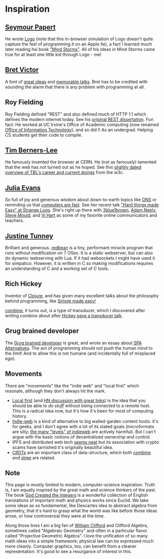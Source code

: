 # Inspiration



## [Seymour Papert](https://en.wikipedia.org/wiki/Seymour_Papert)
He wrote [Logo](https://www.calormen.com/jslogo/) (note that this in-browser simulation of Logo doesn't quite capture the feel of programming it on an Apple IIe), a fact I learned much later reading hsi book ["Mind Storms"](http://worrydream.com/refs/Papert%20-%20Mindstorms%201st%20ed.pdf).
All of his ideas in Mind Storms came true for at least one little kid through Logo - me!

## [Bret Victor](http://worrydream.com/)
A font of [great ideas](http://worrydream.com/LearnableProgramming/) and [memorable talks](https://www.youtube.com/watch?v=PUv66718DII).
Bret has to be credited with sounding the alarm that there is any problem with programming at all.


## Roy Fielding
Roy Fielding defined "REST" and also defined much of HTTP 1.1 which defines the modern internet today.
See his [original REST dissertation](https://ics.uci.edu/~fielding/pubs/dissertation/rest_arch_style.htm).
Fun fact: He worked at UC Irvine's Office of Academic computing (now renamed [Office of Information Technology](https://www.oit.uci.edu/org/)), and so did I!
As an undergrad. Helping CS students get their code to compile.

## [Tim Berners-Lee](https://www.w3.org/People/Berners-Lee/)
He famously invented the browser at CERN.
He (not as famously) lamented that the web has not turned out as he hoped.
See this [slightly dated overview of TBL's career and current doings](https://www.w3.org/People/Berners-Lee/) from the w3c.

## [Julia Evans](https://jvns.ca/)
So full of joy and generous wisdom about down-to-earth topics like [DNS](https://jvns.ca/projects/#messwithdns)
or reminding us that [computers are fast](https://computers-are-fast.github.io/).
See her recent talk ["Hard things made Easy" at Strange Loop](https://www.youtube.com/watch?v=30YWsGDr8mA).
She's right up there with
[3blue1brown](https://www.3blue1brown.com/),
[Adam Neely](https://www.adamneely.com/),
[Steve Mould](https://stevemould.com/), and
[Vi Hart](https://www.youtube.com/user/Vihart)
as some of my favorite online communicators and teachers.

## [Justine Tunney](https://justine.lol/)
Brilliant and generous. [redbean](https://redbean.dev/) is a tiny, performant miracle program that runs without modification on 7 OSes.
It is a static webserver, but can also do dynamic webserving with Lua.
If it had websockets I might have used it for simpatico.
However, it is written in C so making modifications requires an understanding of C and a working set of C tools.

## Rich Hickey
Inventor of [Clojure](https://clojure.org/), and has given many excellent talks about the philosophy behind programming, like [Simple made easy!](https://www.youtube.com/watch?v=SxdOUGdseq4)

[combine](combine2.md), it turns out, is a type of transducer, which I discovered after writing *combine* about after [Hickey gave a transducer talk](https://www.youtube.com/watch?v=4KqUvG8HPYo).

## Grug brained developer
The [Grug brained developer](https://grugbrain.dev/) is great, and wrote an essay about
[SPA Alternatives](https://htmx.org/essays/spa-alternative/).
The act of programming should not push the human mind to the limit!
And to allow this is not humane (and incidentally full of misplaced ego).

## Movements
There are "movements" like the "indie web" and "local first" which resonate, although they don't always hit the mark.
  - [Local first](https://www.inkandswitch.com/local-first/) (and [HN discussion with great links](https://news.ycombinator.com/item?id=37743517))
is the idea that you should be able to *do stuff* without being connected to a remote host. This is a radical idea now, but it's how it's been for most of computing history.
  - [Indie-web](https://indieweb.org/) is a kind of alternative to big walled-garden content hosts. it's for geeks, and I don't agree with a lot of its stated goals (microformats are silly; [the many "levels" of indieweb](https://indieweb.org/IndieMark) are actively harmful). But I can't argue with the basic notions of decentralized ownership and control.
  - IPFS and distributed web tech [seems neat](https://decrypt.co/resources/how-to-use-ipfs-the-backbone-of-web3) but its association with crypto scams have tarnished it's originally beautiful idea.
  - [CRDTs](https://en.wikipedia.org/wiki/Conflict-free_replicated_data_type) are an important class of data-structure, which both [combine](combine2.md) and [stree](stree3.md) are related.

## Note

This page is mostly limited to modern, computer-science inspiration.
Truth is, I am equally inspired by the great math and science thinkers of the past.
The book [God Created the Integers](https://en.wikipedia.org/wiki/God_Created_the_Integers) is a wonderful collection of English translations of important math and physics works since Euclid.
We take some ideas as so fundamental, like Descartes idea to abstract algebra from geometry, that it's hard to grasp what the world was like before those ideas arose, or how controversial they were at the time.

Along those lines I am a big fan of [William Clifford](https://en.wikipedia.org/wiki/William_Kingdon_Clifford) and Clifford Algebra, sometimes called "Algebraic Geometry" and often in a particular flavor called "Projective Geometric Algebra".
I love the unification of so many math ideas into a simple framework; physical law can be expressed much more cleanly.
Computer graphics, too, can benefit from a cleaner representation. It's good to see a resurgance of interest in this.

